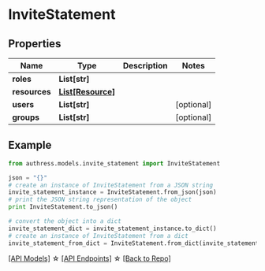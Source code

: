 # InviteStatement


## Properties
Name | Type | Description | Notes
------------ | ------------- | ------------- | -------------
**roles** | **List[str]** |  | 
**resources** | [**List[Resource]**](Resource.md) |  | 
**users** | **List[str]** |  | [optional] 
**groups** | **List[str]** |  | [optional] 

## Example

```python
from authress.models.invite_statement import InviteStatement

json = "{}"
# create an instance of InviteStatement from a JSON string
invite_statement_instance = InviteStatement.from_json(json)
# print the JSON string representation of the object
print InviteStatement.to_json()

# convert the object into a dict
invite_statement_dict = invite_statement_instance.to_dict()
# create an instance of InviteStatement from a dict
invite_statement_from_dict = InviteStatement.from_dict(invite_statement_dict)
```
[[API Models]](./README.md#documentation-for-models) ☆ [[API Endpoints]](./README.md#documentation-for-api-endpoints) ☆ [[Back to Repo]](../README.md)


